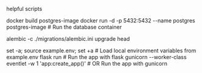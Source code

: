 helpful scripts

docker build postgres-image
docker run -d -p 5432:5432 --name postgres postgres-image # Run the database container

alembic -c ./migrations/alembic.ini upgrade head

set -a; source example.env; set +a # Load local environment variables from example.env
flask run # Run the app with flask
gunicorn --worker-class eventlet -w 1 'app:create_app()' # OR Run the app with gunicorn

